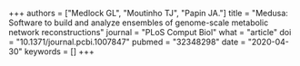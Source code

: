 +++
authors = ["Medlock GL", "Moutinho TJ", "Papin JA."]
title = "Medusa: Software to build and analyze ensembles of genome-scale metabolic network reconstructions"
journal = "PLoS Comput Biol"
what = "article"
doi = "10.1371/journal.pcbi.1007847"
pubmed = "32348298"
date = "2020-04-30"
keywords = []
+++


